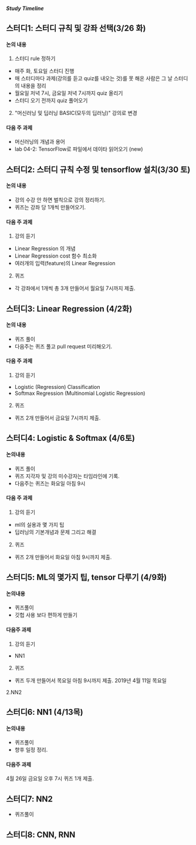 ##### Study Timeline
## 스터디1: 스터디 규칙 및 강좌 선택(3/26 화)
#### 논의 내용  
1. 스터디 rule 정하기  
- 매주 화, 토요일 스터디 진행
- 매 스터디마다 과제(강의를 듣고 quiz를 내오는 것)를 못 해온 사람은 그 날 스터디의 내용을 정리
- 월요일 저녁 7시, 금요일 저녁 7시까지 quiz 올리기  
- 스터디 오기 전까지 quiz 풀어오기
 
2. "머신러닝 및 딥러닝 BASIC(모두의 딥러닝)" 강의로 변경

#### 다음 주 과제  
- 머신러닝의 개념과 용어
- lab 04-2: TensorFlow로 파일에서 데이타 읽어오기 (new)

## 스터디2: 스터디 규칙 수정 및 tensorflow 설치(3/30 토)

#### 논의 내용  
- 강의 수강 안 하면 벌칙으로 강의 정리하기. 
- 퀴즈는 강좌 당 1개씩 만들어오기.

#### 다음 주 과제  
1. 강의 듣기
- Linear Regression 의 개념
- Linear Regression cost 함수 최소화
- 여러개의 입력(feature)의 Linear Regression

2. 퀴즈
- 각 강좌에서 1개씩 총 3개 만들어서 월요일 7시까지 제출.

## 스터디3: Linear Regression (4/2화)

#### 논의 내용
- 퀴즈 풀이
- 다음주는 퀴즈 풀고 pull request 미리해오기.

#### 다음 주 과제  
1. 강의 듣기
- Logistic (Regression) Classification
- Softmax Regression (Multinomial Logistic Regression)

2. 퀴즈
- 퀴즈 2개 만들어서 금요일 7시까지 제출. 


## 스터디4: Logistic & Softmax (4/6토) 

#### 논의내용
- 퀴즈 풀이
- 퀴즈 지각자 및 강의 미수강자는 타임라인에 기록.
- 다음주는 퀴즈는 화요일 아침 9시 

#### 다음 주 과제

1. 강의 듣기
- ml의 실용과 몇 가지 팁  
- 딥러닝의 기본개념과 문제 그리고 해결 

2. 퀴즈
- 퀴즈 2개 만들어서 화요일 아침 9시까지 제출. 

## 스터디5: ML의 몇가지 팁, tensor 다루기 (4/9화) 

#### 논의내용
- 퀴즈풀이
- 깃헙 사용 보다 편하게 만들기

#### 다음주 과제

1. 강의 듣기
- NN1

2. 퀴즈
- 퀴즈 두개 만들어서 목요일 아침 9시까지 제출.
2019년 4월 11일 목요일  

2.NN2

## 스터디6: NN1 (4/13목)

#### 논의내용
- 퀴즈풀이
- 향후 일정 정리.

#### 다음주 과제
4월 26일 금요일 오후 7시 퀴즈 1개 제출.

## 스터디7: NN2
- 퀴즈풀이

## 스터디8: CNN, RNN



